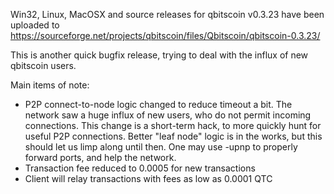Win32, Linux, MacOSX and source releases for qbitscoin v0.3.23 have been uploaded to
https://sourceforge.net/projects/qbitscoin/files/Qbitscoin/qbitscoin-0.3.23/

This is another quick bugfix release, trying to deal with the influx of new qbitscoin users.

Main items of note:

* P2P connect-to-node logic changed to reduce timeout a bit.  The network saw a huge influx of new users, who do not permit incoming connections.  This change is a short-term hack, to more quickly hunt for useful P2P connections.  Better "leaf node" logic is in the works, but this should let us limp along until then.  One may use -upnp to properly forward ports, and help the network.
* Transaction fee reduced to 0.0005 for new transactions
* Client will relay transactions with fees as low as 0.0001 QTC
